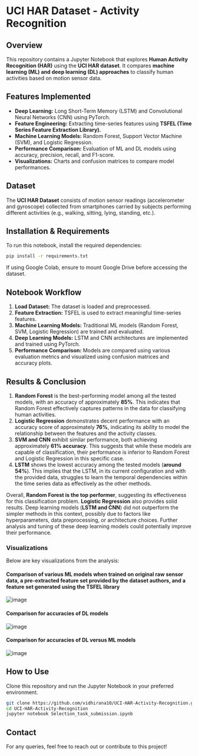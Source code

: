 # UCI HAR Dataset - Activity Recognition

## Overview
This repository contains a Jupyter Notebook that explores **Human Activity Recognition (HAR)** using the **UCI HAR dataset**. It compares **machine learning (ML) and deep learning (DL) approaches** to classify human activities based on motion sensor data.

## Features Implemented
- **Deep Learning:** Long Short-Term Memory (LSTM) and Convolutional Neural Networks (CNN) using PyTorch.
- **Feature Engineering:** Extracting time-series features using **TSFEL (Time Series Feature Extraction Library).**
- **Machine Learning Models:** Random Forest, Support Vector Machine (SVM), and Logistic Regression.
- **Performance Comparison:** Evaluation of ML and DL models using accuracy, precision, recall, and F1-score.
- **Visualizations:** Charts and confusion matrices to compare model performances.

## Dataset
The **UCI HAR Dataset** consists of motion sensor readings (accelerometer and gyroscope) collected from smartphones carried by subjects performing different activities (e.g., walking, sitting, lying, standing, etc.).

## Installation & Requirements
To run this notebook, install the required dependencies:
```bash
pip install -r requirements.txt
```
If using Google Colab, ensure to mount Google Drive before accessing the dataset.

## Notebook Workflow
1. **Load Dataset:** The dataset is loaded and preprocessed.
2. **Feature Extraction:** TSFEL is used to extract meaningful time-series features.
3. **Machine Learning Models:** Traditional ML models (Random Forest, SVM, Logistic Regression) are trained and evaluated.
4. **Deep Learning Models:** LSTM and CNN architectures are implemented and trained using PyTorch.
5. **Performance Comparison:** Models are compared using various evaluation metrics and visualized using confusion matrices and accuracy plots.

## Results & Conclusion
1. **Random Forest** is the best-performing model among all the tested models, with an accuracy of approximately **85%**. This indicates that Random Forest effectively captures patterns in the data for classifying human activities.
2. **Logistic Regression** demonstrates decent performance with an accuracy score of approximately **76%**, indicating its ability to model the relationship between the features and the activity classes.
3. **SVM and CNN** exhibit similar performance, both achieving approximately **61% accuracy**. This suggests that while these models are capable of classification, their performance is inferior to Random Forest and Logistic Regression in this specific case.
4. **LSTM** shows the lowest accuracy among the tested models (**around 54%**). This implies that the LSTM, in its current configuration and with the provided data, struggles to learn the temporal dependencies within the time series data as effectively as the other methods.

Overall, **Random Forest is the top performer**, suggesting its effectiveness for this classification problem. **Logistic Regression** also provides solid results. Deep learning models (**LSTM and CNN**) did not outperform the simpler methods in this context, possibly due to factors like hyperparameters, data preprocessing, or architecture choices. Further analysis and tuning of these deep learning models could potentially improve their performance.

### Visualizations
Below are key visualizations from the analysis:



#### Comparison of various ML models when trained on original raw sensor data, a pre-extracted feature set provided by the dataset authors, and a feature set generated using the TSFEL library
![image](https://github.com/user-attachments/assets/291b7d41-ae7a-458f-9748-f83c8c061986)


#### Comparison for accuracies of DL models
![image](https://github.com/user-attachments/assets/dd8ed89f-ff1d-4029-8453-f36d874f62aa)


#### Comparison for accuracies of DL versus ML models
![image](https://github.com/user-attachments/assets/02b4a384-ab89-4110-9cc5-f22a2d771b16)




## How to Use
Clone this repository and run the Jupyter Notebook in your preferred environment.
```bash
git clone https://github.com/vidhirana10/UCI-HAR-Activity-Recognition.git
cd UCI-HAR-Activity-Recognition
jupyter notebook Selection_task_submission.ipynb
```



## Contact
For any queries, feel free to reach out or contribute to this project!



